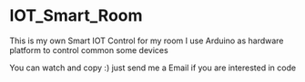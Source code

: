 # IOT_Smart_Room
This is my own Smart IOT Control for my room 
I use Arduino as hardware platform to control common some devices

You can watch and copy :) just send me a Email if you are interested in code 


